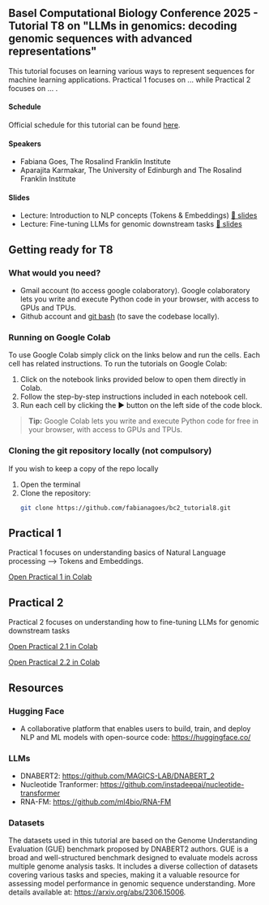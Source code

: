 ## Basel Computational Biology Conference 2025 - Tutorial T8 on "LLMs in genomics: decoding genomic sequences with advanced representations"

This tutorial focuses on learning various ways to represent sequences for machine learning applications. Practical 1 focuses on ... while Practical 2 focuses on ... .

#### Schedule
Official schedule for this tutorial can be found [here](https://www.bc2.ch/tutorials-workshops).

#### Speakers
- Fabiana Goes, The Rosalind Franklin Institute
- Aparajita Karmakar, The University of Edinburgh and The Rosalind Franklin Institute

#### Slides
- Lecture: Introduction to NLP concepts (Tokens & Embeddings) [📁 slides](/slides/Part1_Representation_Learning_for_Nucleic_Acid_Sequences.pdf)
- Lecture: Fine-tuning LLMs for genomic downstream tasks [📁 slides](/slides/Part2_Representation_Learning_Embeddings.pdf)
  
## Getting ready for T8
### What would you need?

- Gmail account (to access google colaboratory). Google colaboratory lets you write and execute Python code in your browser, with access to GPUs and TPUs.
- Github account  and [git bash](https://git-scm.com/downloads) (to save the codebase locally).

### Running on Google Colab

To use Google Colab simply click on the links below and run the cells. Each cell has related instructions. To run the tutorials on Google Colab:

1. Click on the notebook links provided below to open them directly in Colab.
2. Follow the step-by-step instructions included in each notebook cell.
3. Run each cell by clicking the ▶️ button on the left side of the code block.

> **Tip:** Google Colab lets you write and execute Python code for free in your browser, with access to GPUs and TPUs.

### Cloning the git repository locally (not compulsory)

If you wish to keep a copy of the repo locally

1. Open the terminal
2. Clone the repository:
   ```bash
   git clone https://github.com/fabianagoes/bc2_tutorial8.git
   ```

## Practical 1

Practical 1 focuses on understanding basics of Natural Language processing --> Tokens and Embeddings.

[Open Practical 1 in Colab](https://colab.research.google.com/github/fabianagoes/bc2_tutorial8/blob/main/BC2_Tutorial_Part1.ipynb)

## Practical 2

Practical 2 focuses on understanding how to fine-tuning LLMs for genomic downstream tasks

[Open Practical 2.1 in Colab](https://colab.research.google.com/github/fabianagoes/bc2_tutorial8/blob/main/BC2_Tutorial_Part2.ipynb)

[Open Practical 2.2 in Colab](https://colab.research.google.com/github/fabianagoes/bc2_tutorial8/blob/main/BC2_Tutorial_Part2_2.ipynb)

## Resources

### Hugging Face
- A collaborative platform that enables users to build, train, and deploy NLP and ML models with open-source code: https://huggingface.co/

### LLMs
- DNABERT2: https://github.com/MAGICS-LAB/DNABERT_2
- Nucleotide Tranformer: https://github.com/instadeepai/nucleotide-transformer
- RNA-FM: https://github.com/ml4bio/RNA-FM

### Datasets

The datasets used in this tutorial are based on the Genome Understanding Evaluation (GUE) benchmark proposed by DNABERT2 authors. GUE is a broad and well-structured benchmark designed to evaluate models across multiple genome analysis tasks. It includes a diverse collection of datasets covering various tasks and species, making it a valuable resource for assessing model performance in genomic sequence understanding. More details available at: https://arxiv.org/abs/2306.15006.